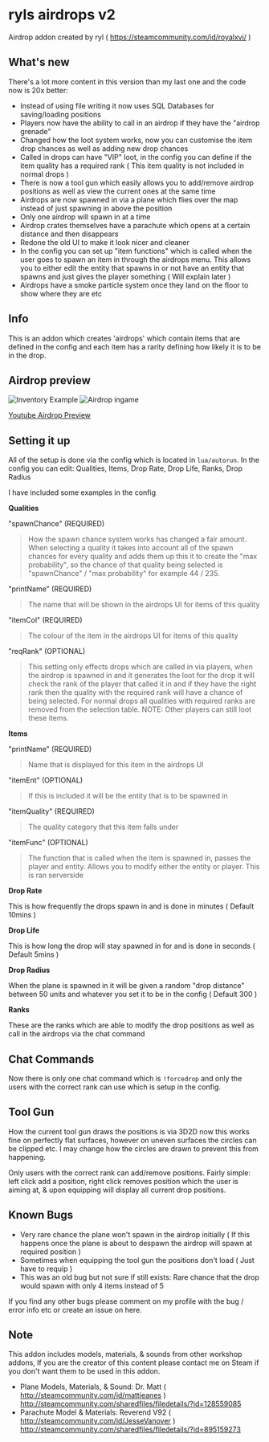 # ryls airdrops v2
Airdrop addon created by ryl ( https://steamcommunity.com/id/royalxvi/ ) 

## What's new

There's a lot more content in this version than my last one and the code now is 20x better:
- Instead of using file writing it now uses SQL Databases for saving/loading positions
- Players now have the ability to call in an airdrop if they have the "airdrop grenade"
- Changed how the loot system works, now you can customise the item drop chances as well as adding new drop chances
- Called in drops can have "VIP" loot, in the config you can define if the item quality has a required rank ( This item quality is not included in normal drops )
- There is now a tool gun which easily allows you to add/remove airdrop positions as well as view the current ones at the same time
- Airdrops are now spawned in via a plane which flies over the map instead of just spawning in above the position
- Only one airdrop will spawn in at a time
- Airdrop crates themselves have a parachute which opens at a certain distance and then disappears
- Redone the old UI to make it look nicer and cleaner
- In the config you can set up "item functions" which is called when the user goes to spawn an item in through the airdrops menu. This allows you to either edit the entity that spawns in or not have an entity that spawns and just gives the player something ( Will explain later )
- Airdrops have a smoke particle system once they land on the floor to show where they are etc

## Info

This is an addon which creates 'airdrops' which contain items that are defined in the config and 
each item has a rarity defining how likely it is to be in the drop.

## Airdrop preview

![Inventory Example](https://i.gyazo.com/c6b71d7805b9b4cb8367765ff9e7e8a3.png)
![Airdrop ingame](https://i.gyazo.com/23eb5fe38e792aa8d23764472a61eeab.jpg)

<a href="http://www.youtube.com/watch?feature=player_embedded&v=ViOHIFm4WE8
" target="_blank">Youtube Airdrop Preview</a>

## Setting it up

All of the setup is done via the config which is located in `lua/autorun`.
In the config you can edit: Qualities, Items, Drop Rate, Drop Life, Ranks, Drop Radius

I have included some examples in the config

**Qualities**

"spawnChance" (REQUIRED)
> How the spawn chance system works has changed a fair amount. When selecting a quality it takes into account all of the spawn chances for every quality and adds them up this it to create the "max probability", so the chance of that quality being selected is "spawnChance" / "max probability" for example 44 / 235.

"printName" (REQUIRED)
> The name that will be shown in the airdrops UI for items of this quality

"itemCol" (REQUIRED)
> The colour of the item in the airdrops UI for items of this quality

"reqRank" (OPTIONAL)
> This setting only effects drops which are called in via players, when the airdrop is spawned in and it generates the loot for the drop
it will check the rank of the player that called it in and if they have the right rank then the quality with the required rank will have a chance of being selected. For normal drops all qualities with required ranks are removed from the selection table. NOTE: Other players can still loot these items.

**Items**

"printName" (REQUIRED)
> Name that is displayed for this item in the airdrops UI

"itemEnt" (OPTIONAL)
> If this is included it will be the entity that is to be spawned in

"itemQuality" (REQUIRED)
> The quality category that this item falls under

"itemFunc" (OPTIONAL)
> The function that is called when the item is spawned in, passes the player and entity. Allows you to modify either the entity or player. This is ran serverside

**Drop Rate**

This is how frequently the drops spawn in and is done in minutes (  Default 10mins )

**Drop Life**

This is how long the drop will stay spawned in for and is done in seconds ( Default 5mins )

**Drop Radius**

When the plane is spawned in it will be given a random "drop distance" between 50 units and whatever you set it to be in the config ( Default 300 )

**Ranks**

These are the ranks which are able to modify the drop positions as well as call in the airdrops via the chat command

## Chat Commands

Now there is only one chat command which is `!forcedrop` and only the users with the correct rank can use which is setup in the config.

## Tool Gun

How the current tool gun draws the positions is via 3D2D now this works fine on perfectly flat surfaces, however on uneven surfaces the circles can be clipped etc. I may change how the circles are drawn to prevent this from happening.

Only users with the correct rank can add/remove positions.
Fairly simple: left click add a position, right click removes position which the user is aiming at, & upon equipping will display all current drop positions.

## Known Bugs

- Very rare chance the plane won't spawn in the airdrop initially ( If this happens once the plane is about to despawn the airdrop will spawn at required position )
- Sometimes when equipping the tool gun the positions don't load ( Just have to requip )
- This was an old bug but not sure if still exists: Rare chance that the drop would spawn with only 4 items instead of 5

If you find any other bugs please comment on my profile with the bug / error info etc or create an issue on here.

## Note

This addon includes models, materials, & sounds from other workshop addons, If you are the creator of this content please contact me on Steam if you don't want them to be used in this addon.
- Plane Models, Materials, & Sound: Dr. Matt ( http://steamcommunity.com/id/mattjeanes ) http://steamcommunity.com/sharedfiles/filedetails/?id=128559085
- Parachute Model & Materials: Reverend V92 ( http://steamcommunity.com/id/JesseVanover ) http://steamcommunity.com/sharedfiles/filedetails/?id=895159273

